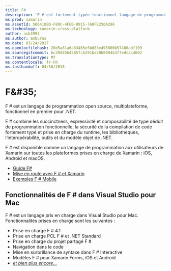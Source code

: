 ```yaml
---
title: F#
description: 'F # est fortement typée fonctionnel langage de programmation conçu pour s’exécuter sur .NET'
ms.prod: xamarin
ms.assetid: 506410BD-F89C-4FEB-8915-760FE250A206
ms.technology: xamarin-cross-platform
author: asb3993
ms.author: amburns
ms.date: 03/24/2017
ms.openlocfilehash: 20d5a81a6a33465e5b883e495600b57400adf199
ms.sourcegitcommit: bc39d85b4585fcb291bd30b8004b3f7edcac4602
ms.translationtype: MT
ms.contentlocale: fr-FR
ms.lasthandoff: 04/16/2018
---
```

# <a name="f35"></a>F&AMP;#35;

F # est un langage de programmation open source, multiplateforme, fonctionnel en premier pour .NET.

F # combine les succinctness, expressivité et composabilité de type déduit de programmation fonctionnelle, la sécurité de la compilation de code fortement typé et prise en charge du runtime, les bibliothèques, l’interopérabilité, outils et du modèle objet de .NET.

F # est disponible comme un langage de programmation aux utilisateurs de Xamarin sur toutes les plateformes prises en charge de Xamarin : iOS, Android et macOS.

- [Guide F#](https://docs.microsoft.com/dotnet/fsharp/)
- [Mise en route avec F # et Xamarin](overview.md)
- [Exemples F # Mobile](samples.md)

## <a name="f-features-in-visual-studio-for-mac"></a>Fonctionnalités de F # dans Visual Studio pour Mac

F # est un langage pris en charge dans Visual Studio pour Mac. Fonctionnalités prises en charge sont les suivantes :

- Prise en charge F # 4.1
- Prise en charge PCL F # et .NET Standard
- Prise en charge du projet partagé F #
- Navigation dans le code
- Mise en surbrillance de syntaxe dans F # Interactive
- Modèles F # pour Xamarin.Forms, iOS et Android
- [*et bien plus encore...*](https://developer.xamarin.com/releases/studio/xamarin.studio_6.0/xamarin.studio_6.0/#F_Enhancements)
